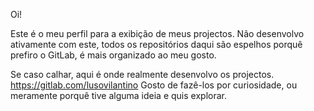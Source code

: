 Oi! 

Este é o meu perfil para a exibição de meus projectos. Não desenvolvo ativamente com este, todos os repositórios daqui são espelhos porquê prefiro o GitLab, é mais organizado ao meu gosto.

Se caso calhar, aqui é onde realmente desenvolvo os projectos. https://gitlab.com/lusovilantino
Gosto de fazê-los por curiosidade, ou meramente porquê tive alguma ideia e quis explorar. 
